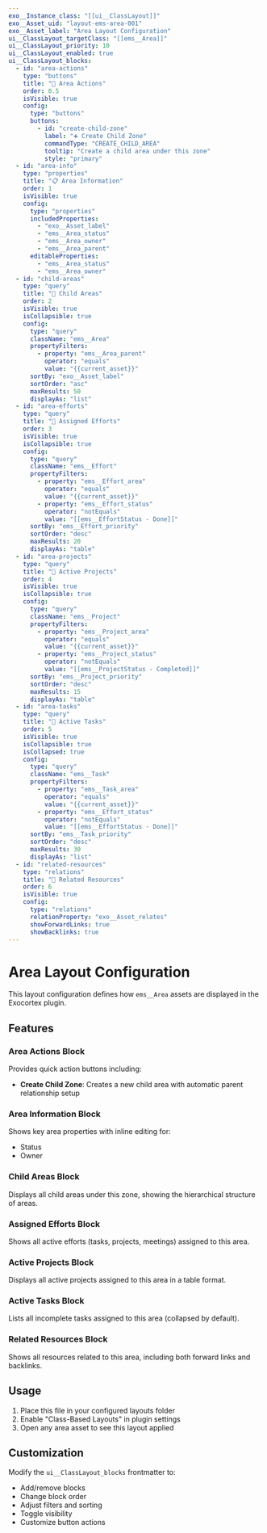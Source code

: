 ```yaml
---
exo__Instance_class: "[[ui__ClassLayout]]"
exo__Asset_uid: "layout-ems-area-001"
exo__Asset_label: "Area Layout Configuration"
ui__ClassLayout_targetClass: "[[ems__Area]]"
ui__ClassLayout_priority: 10
ui__ClassLayout_enabled: true
ui__ClassLayout_blocks:
  - id: "area-actions"
    type: "buttons"
    title: "🎯 Area Actions"
    order: 0.5
    isVisible: true
    config:
      type: "buttons"
      buttons:
        - id: "create-child-zone"
          label: "➕ Create Child Zone"
          commandType: "CREATE_CHILD_AREA"
          tooltip: "Create a child area under this zone"
          style: "primary"
  - id: "area-info"
    type: "properties"
    title: "📋 Area Information"
    order: 1
    isVisible: true
    config:
      type: "properties"
      includedProperties:
        - "exo__Asset_label"
        - "ems__Area_status"
        - "ems__Area_owner"
        - "ems__Area_parent"
      editableProperties:
        - "ems__Area_status"
        - "ems__Area_owner"
  - id: "child-areas"
    type: "query"
    title: "🏢 Child Areas"
    order: 2
    isVisible: true
    isCollapsible: true
    config:
      type: "query"
      className: "ems__Area"
      propertyFilters:
        - property: "ems__Area_parent"
          operator: "equals"
          value: "{{current_asset}}"
      sortBy: "exo__Asset_label"
      sortOrder: "asc"
      maxResults: 50
      displayAs: "list"
  - id: "area-efforts"
    type: "query"
    title: "📌 Assigned Efforts"
    order: 3
    isVisible: true
    isCollapsible: true
    config:
      type: "query"
      className: "ems__Effort"
      propertyFilters:
        - property: "ems__Effort_area"
          operator: "equals"
          value: "{{current_asset}}"
        - property: "ems__Effort_status"
          operator: "notEquals"
          value: "[[ems__EffortStatus - Done]]"
      sortBy: "ems__Effort_priority"
      sortOrder: "desc"
      maxResults: 20
      displayAs: "table"
  - id: "area-projects"
    type: "query"
    title: "🚀 Active Projects"
    order: 4
    isVisible: true
    isCollapsible: true
    config:
      type: "query"
      className: "ems__Project"
      propertyFilters:
        - property: "ems__Project_area"
          operator: "equals"
          value: "{{current_asset}}"
        - property: "ems__Project_status"
          operator: "notEquals"
          value: "[[ems__ProjectStatus - Completed]]"
      sortBy: "ems__Project_priority"
      sortOrder: "desc"
      maxResults: 15
      displayAs: "table"
  - id: "area-tasks"
    type: "query"
    title: "📝 Active Tasks"
    order: 5
    isVisible: true
    isCollapsible: true
    isCollapsed: true
    config:
      type: "query"
      className: "ems__Task"
      propertyFilters:
        - property: "ems__Task_area"
          operator: "equals"
          value: "{{current_asset}}"
        - property: "ems__Effort_status"
          operator: "notEquals"
          value: "[[ems__EffortStatus - Done]]"
      sortBy: "ems__Task_priority"
      sortOrder: "desc"
      maxResults: 30
      displayAs: "list"
  - id: "related-resources"
    type: "relations"
    title: "🔗 Related Resources"
    order: 6
    isVisible: true
    config:
      type: "relations"
      relationProperty: "exo__Asset_relates"
      showForwardLinks: true
      showBacklinks: true
---
```


# Area Layout Configuration

This layout configuration defines how `ems__Area` assets are displayed in the Exocortex plugin.

## Features

### Area Actions Block

Provides quick action buttons including:
- **Create Child Zone**: Creates a new child area with automatic parent relationship setup

### Area Information Block

Shows key area properties with inline editing for:
- Status
- Owner

### Child Areas Block

Displays all child areas under this zone, showing the hierarchical structure of areas.

### Assigned Efforts Block

Shows all active efforts (tasks, projects, meetings) assigned to this area.

### Active Projects Block

Displays all active projects assigned to this area in a table format.

### Active Tasks Block

Lists all incomplete tasks assigned to this area (collapsed by default).

### Related Resources Block

Shows all resources related to this area, including both forward links and backlinks.

## Usage

1. Place this file in your configured layouts folder
2. Enable "Class-Based Layouts" in plugin settings
3. Open any area asset to see this layout applied

## Customization

Modify the `ui__ClassLayout_blocks` frontmatter to:
- Add/remove blocks
- Change block order
- Adjust filters and sorting
- Toggle visibility
- Customize button actions